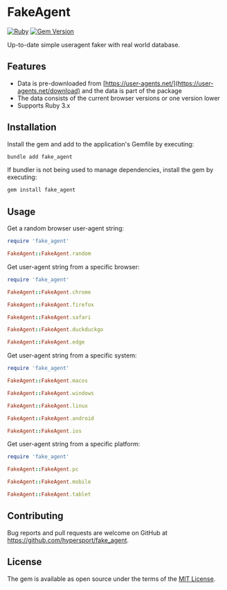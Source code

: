 # FakeAgent

[![Ruby](https://github.com/hypersport/fake_agent/workflows/Ruby/badge.svg)](https://github.com/hypersport/fake_agent/actions/workflows/ruby.yml)
[![Gem Version](https://badge.fury.io/rb/fake_agent.svg)](https://badge.fury.io/rb/fake_agent)

Up-to-date simple useragent faker with real world database.

## Features

- Data is pre-downloaded from [https://user-agents.net/](https://user-agents.net/download) and the data is part of the package
- The data consists of the current browser versions or one version lower
- Supports Ruby 3.x

## Installation

Install the gem and add to the application's Gemfile by executing:

```sh
bundle add fake_agent
```

If bundler is not being used to manage dependencies, install the gem by executing:

```sh
gem install fake_agent
```

## Usage

Get a random browser user-agent string:

```ruby
require 'fake_agent'

FakeAgent::FakeAgent.random
```

Get user-agent string from a specific browser:

```ruby
require 'fake_agent'

FakeAgent::FakeAgent.chrome

FakeAgent::FakeAgent.firefox

FakeAgent::FakeAgent.safari

FakeAgent::FakeAgent.duckduckgo

FakeAgent::FakeAgent.edge
```

Get user-agent string from a specific system:

```ruby
require 'fake_agent'

FakeAgent::FakeAgent.macos

FakeAgent::FakeAgent.windows

FakeAgent::FakeAgent.linux

FakeAgent::FakeAgent.android

FakeAgent::FakeAgent.ios
```

Get user-agent string from a specific platform:

```ruby
require 'fake_agent'

FakeAgent::FakeAgent.pc

FakeAgent::FakeAgent.mobile

FakeAgent::FakeAgent.tablet
```

## Contributing

Bug reports and pull requests are welcome on GitHub at https://github.com/hypersport/fake_agent.

## License

The gem is available as open source under the terms of the [MIT License](https://opensource.org/licenses/MIT).
